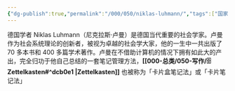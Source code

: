 ```yaml
---
{"dg-publish":true,"permalink":"/000/050/niklas-luhmann/","tags":["国家/德国"],"noteIcon":""}
---
```



德国学者 Niklas Luhmann（尼克拉斯·卢曼）是德国当代重要的社会学家。卢曼作为社会系统理论的创新者，被视为卓越的社会学大家，他的一生中一共出版了 70 多本书和 400 多篇学术著作。卢曼在不借助计算机的情况下拥有如此大的产出，完全归功于他自己总结的一套笔记管理方法，**[[000-总类/050-写作/🗄️Zettelkasten#^dcb0e1 \|Zettelkasten]]** 也被称为「卡片盒笔记法」或「卡片笔记法」